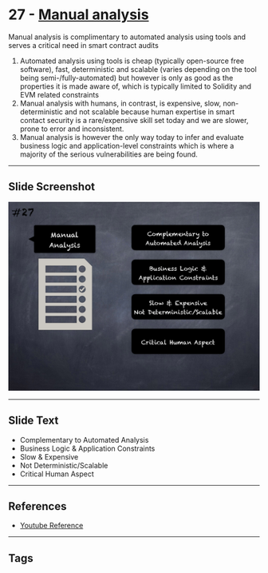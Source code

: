 
# 27 - [Manual analysis](./Manual%20analysis.md)

Manual analysis is complimentary to automated analysis using tools and serves a critical need in smart contract audits

1.  Automated analysis using tools is cheap (typically open-source free software), fast, deterministic and scalable (varies depending on the tool being semi-/fully-automated) but however is only as good as the properties it is made aware of, which is typically limited to Solidity and EVM related constraints
2.  Manual analysis with humans, in contrast, is expensive, slow, non-deterministic and not scalable because human expertise in smart contact security is a rare/expensive skill set today and we are slower, prone to error and inconsistent.
3.  Manual analysis is however the only way today to infer and evaluate business logic and application-level constraints which is where a majority of the serious vulnerabilities are being found.
___
## Slide Screenshot
![027.png](../../images/6.Audit%20Techniques%20and%20Tools%20101/027.png)
___
## Slide Text
- Complementary to Automated Analysis
- Business Logic & Application Constraints
- Slow & Expensive
- Not Deterministic/Scalable
- Critical Human Aspect
___
## References
- [Youtube Reference](https://youtu.be/QstpNY1IuqM?t=482)
___
## Tags
